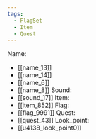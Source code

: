 ```yaml
---
tags:
  - FlagSet
  - Item
  - Quest
---
```

Name:
- [[name_13]]
- [[name_14]]
- [[name_6]]
- [[name_8]]
Sound:
- [[sound_17]]
Item:
- [[item_852]]
Flag:
- [[flag_9991]]
Quest:
- [[quest_43]]
Look_point:
- [[u4138_look_point0]]
